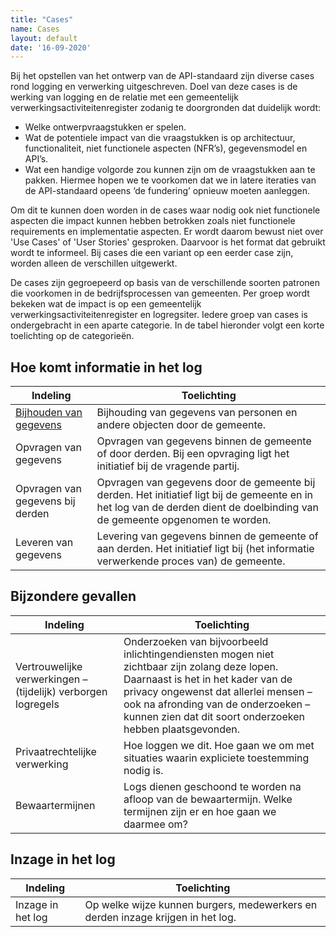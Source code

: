 ```yaml
---
title: "Cases"
name: Cases
layout: default
date: '16-09-2020'
---
```

Bij het opstellen van het ontwerp van de API-standaard zijn diverse cases rond logging en verwerking uitgeschreven. Doel van deze cases is de werking van logging en de relatie met een gemeentelijk verwerkingsactiviteitenregister zodanig te doorgronden dat duidelijk wordt:
- Welke ontwerpvraagstukken er spelen.
- Wat de potentiele impact van die vraagstukken is op architectuur, functionaliteit, niet functionele aspecten (NFR’s), gegevensmodel en API’s.
- Wat een handige volgorde zou kunnen zijn om de vraagstukken aan te pakken. Hiermee hopen we te voorkomen dat we in latere iteraties van de API-standaard opeens ‘de fundering’ opnieuw moeten aanleggen.

Om dit te kunnen doen worden in de cases waar nodig ook niet functionele aspecten die impact kunnen hebben betrokken zoals niet functionele requirements en implementatie aspecten. Er wordt daarom bewust niet over 'Use Cases' of 'User Stories' gesproken. Daarvoor is het format dat gebruikt wordt te informeel. Bij cases die een variant op een eerder case zijn, worden alleen de verschillen uitgewerkt.

De cases zijn gegroepeerd op basis van de verschillende soorten patronen die voorkomen in de bedrijfsprocessen van gemeenten. Per groep wordt bekeken wat de impact is op een gemeentelijk verwerkingsactiviteitenregister en logregsiter. Iedere groep van cases is ondergebracht in een aparte categorie. In de tabel hieronder volgt een korte toelichting op de categorieën.

## Hoe komt informatie in het log
| Indeling | Toelichting |
|---|---|
| [Bijhouden van gegevens](./cases/Bijhouden_van_gegevens.md)|Bijhouding van gegevens van personen en andere objecten door de gemeente.|
| Opvragen van gegevens|Opvragen van gegevens binnen de gemeente of door derden. Bij een opvraging ligt het initiatief bij de vragende partij.|
| Opvragen van gegevens bij derden|Opvragen van gegevens door de gemeente bij derden. Het initiatief ligt bij de gemeente en in het log van de derden dient de doelbinding van de gemeente opgenomen te worden.|
| Leveren van gegevens|Levering van gegevens binnen de gemeente of aan derden. Het initiatief ligt bij (het informatie verwerkende proces van) de gemeente.|


## Bijzondere gevallen
| Indeling | Toelichting |
|---|---|
| Vertrouwelijke verwerkingen – (tijdelijk) verborgen logregels|Onderzoeken van bijvoorbeeld inlichtingendiensten mogen niet zichtbaar zijn zolang deze lopen. Daarnaast is het in het kader van de privacy ongewenst dat allerlei mensen – ook na afronding van de onderzoeken – kunnen zien dat dit soort onderzoeken hebben plaatsgevonden. |
| Privaatrechtelijke verwerking | Hoe loggen we dit. Hoe gaan we om met situaties waarin expliciete toestemming nodig is. |
| Bewaartermijnen | Logs dienen geschoond te worden na afloop van de bewaartermijn. Welke termijnen zijn er en hoe gaan we daarmee om? |


## Inzage in het log
| Indeling | Toelichting |
|---|---|
| Inzage in het log | Op welke wijze kunnen burgers, medewerkers en derden inzage krijgen in het log. |
